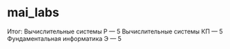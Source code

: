 ﻿# mai_labs
Итог:
Вычислительные системы Р — 5
Вычислительные системы КП — 5
Фундаментальная информатика Э — 5

